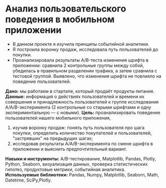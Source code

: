 # Анализ пользовательского поведения в мобильном приложении

- В данном проекте я изучила принципы событийной аналитики.
- Я построила воронку продаж, исследовала путь пользователей до покупки.
- Проанализировала результаты A/B-теста изменения шрифта в приложении: сравнила 2 контрольные группы между собой, убедилась в правильном разделении трафика, а затем сравнила с тестовой группой.
Выявлено, что изменения шрифта не повлияло на поведение пользователей.

**Дано:** мы работаем в стартапе, который продаёт продукты питания. \
**Данные:** информация о действиях пользователей и времени их совершения и принадлежность пользователей к группе исследования A/A/B-эксперимента (2 контрольные со старыми шрифтами и одну экспериментальную — с новыми).
**Цель:** проанализировать поведение пользователей нашего мобильного приложения,
1. изучив воронку продаж: понять путь пользователя про шага покупки, определить количество покупателей и пользователей, "застрявших" на предыдущих шагах;
2. исследовав результаты A/A/B-эксперимента по смене шрифта в приложении и выяснить предпочтительный вариант.
   
**Навыки и инструменты:** A/B-тестирование, Matplotlib, Pandas, Plotly, Python, Seaborn, визуализация данных, проверка статистических гипотез, продуктовые метрики, событийная аналитика.\
**Используемые библиотеки:** Pandas, Numpy, Matplotlib, Seaborn, Math, Datetime, SciPy,Plotly.

